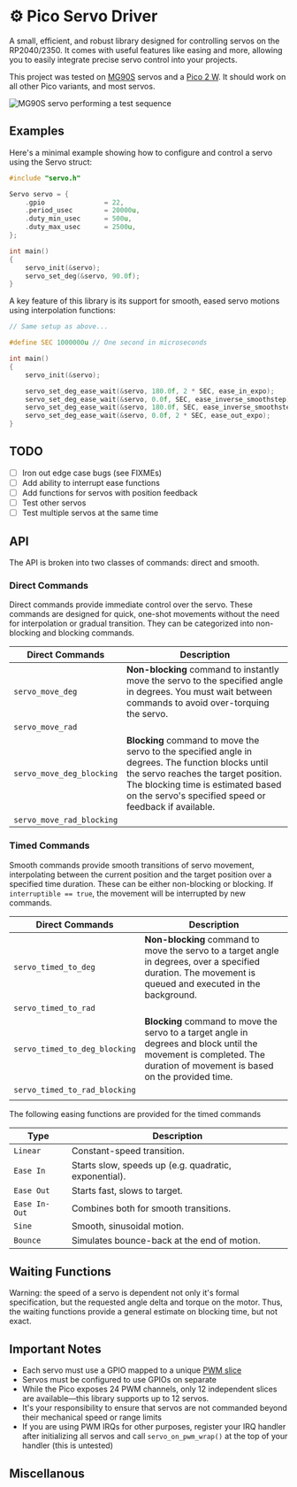# ⚙️ Pico Servo Driver

A small, efficient, and robust library designed for controlling servos on the RP2040/2350. It comes with useful features like easing and more, allowing you to easily integrate precise servo control into your projects.

This project was tested on [MG90S](https://towerpro.com.tw/product/mg90s-3/) servos and a [Pico 2 W](https://datasheets.raspberrypi.com/picow/pico-2-w-datasheet.pdf). It should work on all other Pico variants, and most servos.

![MG90S servo performing a test sequence](media/servo.gif)

## Examples

Here's a minimal example showing how to configure and control a servo using the Servo struct:

```c
#include "servo.h"

Servo servo = {
    .gpio               = 22,
    .period_usec        = 20000u,
    .duty_min_usec      = 500u,
    .duty_max_usec      = 2500u,
};

int main()
{
    servo_init(&servo);
    servo_set_deg(&servo, 90.0f);
}
```

A key feature of this library is its support for smooth, eased servo motions using interpolation functions:

```c
// Same setup as above...

#define SEC 1000000u // One second in microseconds

int main()
{
    servo_init(&servo);

    servo_set_deg_ease_wait(&servo, 180.0f, 2 * SEC, ease_in_expo);
    servo_set_deg_ease_wait(&servo, 0.0f, SEC, ease_inverse_smoothstep);
    servo_set_deg_ease_wait(&servo, 180.0f, SEC, ease_inverse_smoothstep);
    servo_set_deg_ease_wait(&servo, 0.0f, 2 * SEC, ease_out_expo);
}
```

## TODO

- [ ] Iron out edge case bugs (see FIXMEs)
- [ ] Add ability to interrupt ease functions
- [ ] Add functions for servos with position feedback
- [ ] Test other servos
- [ ] Test multiple servos at the same time

## API

The API is broken into two classes of commands: direct and smooth.

### Direct Commands

Direct commands provide immediate control over the servo.
These commands are designed for quick, one-shot movements without the need for interpolation or gradual transition.
They can be categorized into non-blocking and blocking commands.

| Direct Commands           | Description                                                                                                                                                                                                                              |
| ------------------------- | ---------------------------------------------------------------------------------------------------------------------------------------------------------------------------------------------------------------------------------------- |
| `servo_move_deg`          | **Non-blocking** command to instantly move the servo to the specified angle in degrees. You must wait between commands to avoid over-torquing the servo.                                                                                 |
| `servo_move_rad`          |                                                                                                                                                                                                                                          |
| `servo_move_deg_blocking` | **Blocking** command to move the servo to the specified angle in degrees. The function blocks until the servo reaches the target position. The blocking time is estimated based on the servo's specified speed or feedback if available. |
| `servo_move_rad_blocking` |                                                                                                                                                                                                                                          |

### Timed Commands

Smooth commands provide smooth transitions of servo movement, interpolating between the current position and the target position over a specified time duration.
These can be either non-blocking or blocking. If `interruptible == true`, the movement will be interrupted by new commands.

| Direct Commands               | Description                                                                                                                                                            |
| ----------------------------- | ---------------------------------------------------------------------------------------------------------------------------------------------------------------------- |
| `servo_timed_to_deg`          | **Non-blocking** command to move the servo to a target angle in degrees, over a specified duration. The movement is queued and executed in the background.             |
| `servo_timed_to_rad`          |                                                                                                                                                                        |
| `servo_timed_to_deg_blocking` | **Blocking** command to move the servo to a target angle in degrees and block until the movement is completed. The duration of movement is based on the provided time. |
| `servo_timed_to_rad_blocking` |                                                                                                                                                                        |
|                               |                                                                                                                                                                        |

The following easing functions are provided for the timed commands

| **Type**       | **Description**                                                        |
|----------------|------------------------------------------------------------------------|
| `Linear`       | Constant-speed transition.                                              |
| `Ease In`      | Starts slow, speeds up (e.g. quadratic, exponential).                   |
| `Ease Out`     | Starts fast, slows to target.                                           |
| `Ease In-Out`  | Combines both for smooth transitions.                                   |
| `Sine`         | Smooth, sinusoidal motion.                                              |
| `Bounce`       | Simulates bounce-back at the end of motion.                             |

## Waiting Functions

Warning: the speed of a servo is dependent not only it's formal specification, but the requested angle delta and torque on the motor. Thus, the waiting functions provide a general estimate on blocking time, but not exact.

## Important Notes

- Each servo must use a GPIO mapped to a unique [PWM slice](https://datasheets.raspberrypi.com/rp2350/rp2350-datasheet.pdf#%5B%7B%22num%22%3A1077%2C%22gen%22%3A0%7D%2C%7B%22name%22%3A%22XYZ%22%7D%2C115%2C165.63628%2Cnull%5D)
- Servos must be configured to use GPIOs on separate
- While the Pico exposes 24 PWM channels, only 12 independent slices are available—this library supports up to 12 servos.
- It's your responsibility to ensure that servos are not commanded beyond their mechanical speed or range limits
- If you are using PWM IRQs for other purposes, register your IRQ handler after
  initializing all servos and call `servo_on_pwm_wrap()` at the top of your handler (this is untested)

## Miscellanous
